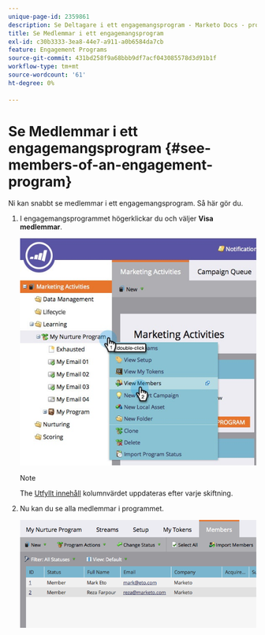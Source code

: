 ```yaml
---
unique-page-id: 2359861
description: Se Deltagare i ett engagemangsprogram - Marketo Docs - produktdokumentation
title: Se Medlemmar i ett engagemangsprogram
exl-id: c30b3333-3ea8-44e7-a911-a0b6584da7cb
feature: Engagement Programs
source-git-commit: 431bd258f9a68bbb9df7acf043085578d3d91b1f
workflow-type: tm+mt
source-wordcount: '61'
ht-degree: 0%

---
```


# Se Medlemmar i ett engagemangsprogram {#see-members-of-an-engagement-program}

Ni kan snabbt se medlemmar i ett engagemangsprogram. Så här gör du.

1. I engagemangsprogrammet högerklickar du och väljer **Visa medlemmar**.

   ![](assets/membersofengagement.jpg)

   >[!NOTE]
   >
   >The  [Utfyllt innehåll](/help/marketo/product-docs/email-marketing/drip-nurturing/creating-an-engagement-program/understanding-engagement-programs.md) kolumnvärdet uppdateras efter varje skiftning.

1. Nu kan du se alla medlemmar i programmet.

   ![](assets/image2014-9-15-17-3a17-3a26.png)
